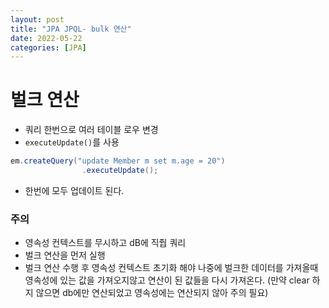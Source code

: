 ```yaml
---
layout: post
title: "JPA JPQL- bulk 연산"
date: 2022-05-22
categories: [JPA]
---
```


# 벌크 연산

- 쿼리 한번으로 여러 테이블 로우 변경
- `executeUpdate()`를 사용

```java
em.createQuery("update Member m set m.age = 20")
                .executeUpdate();
```

- 한번에 모두 업데이트 된다.

### 주의

- 영속성 컨텍스트를 무시하고 dB에 직줩 쿼리
- 벌크 연산을 먼저 실행
- 벌크 연산 수행 후 영속성 컨텍스트 초기화 해야 나중에 벌크한 데이터를 가져올때 영속성에 있는 값을 가져오지않고 연산이 된 값들을 다시 가져온다. (만약 clear 하지 않으면 db에만 연산되었고 영속성에는 연산되지 않아 주의 필요)
